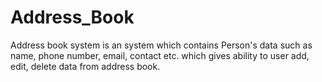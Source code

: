 # Address_Book

Address book system is an system which contains Person's data such as name, phone number, email, contact etc. which gives ability to user add, edit, delete data from address book.
